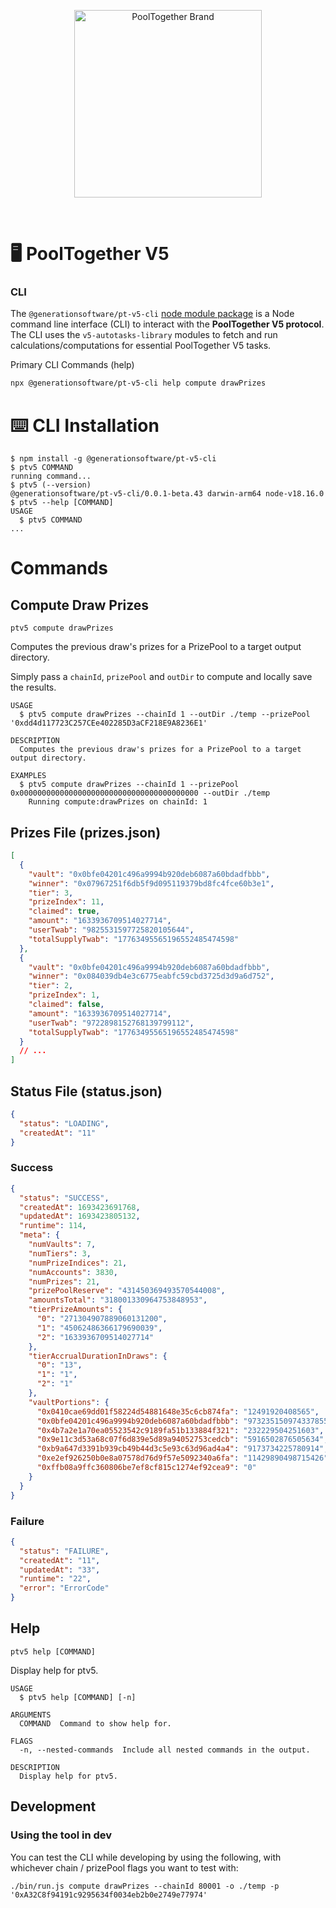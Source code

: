<p align="center">
  <img src="https://raw.githubusercontent.com/GenerationSoftware/pt-v5-utils-js/main/img/pooltogether-logo--purple@2x.png?raw=true" alt="PoolTogether Brand" style="max-width:100%;" width="300">
</p>

<br />

# 🖥️ PoolTogether V5

### CLI

The `@generationsoftware/pt-v5-cli` [node module package](https://www.npmjs.com/package/@generationsoftware/pt-v5-cli) is a Node command line interface (CLI) to interact with the **PoolTogether V5 protocol**. The CLI uses the `v5-autotasks-library` modules to fetch and run calculations/computations for essential PoolTogether V5 tasks.

Primary CLI Commands (help)

```sh
npx @generationsoftware/pt-v5-cli help compute drawPrizes
```

# ⌨️ CLI Installation

<!-- usage -->

```sh-session
$ npm install -g @generationsoftware/pt-v5-cli
$ ptv5 COMMAND
running command...
$ ptv5 (--version)
@generationsoftware/pt-v5-cli/0.0.1-beta.43 darwin-arm64 node-v18.16.0
$ ptv5 --help [COMMAND]
USAGE
  $ ptv5 COMMAND
...
```

<!-- usagestop -->

# Commands

## Compute Draw Prizes

```sh-session
ptv5 compute drawPrizes
```

Computes the previous draw's prizes for a PrizePool to a target output directory.

Simply pass a `chainId`, `prizePool` and `outDir` to compute and locally save the results.

```
USAGE
  $ ptv5 compute drawPrizes --chainId 1 --outDir ./temp --prizePool '0xdd4d117723C257CEe402285D3aCF218E9A8236E1'

DESCRIPTION
  Computes the previous draw's prizes for a PrizePool to a target output directory.

EXAMPLES
  $ ptv5 compute drawPrizes --chainId 1 --prizePool 0x0000000000000000000000000000000000000000 --outDir ./temp
    Running compute:drawPrizes on chainId: 1
```

## Prizes File (prizes.json)

```json
[
  {
    "vault": "0x0bfe04201c496a9994b920deb6087a60bdadfbbb",
    "winner": "0x07967251f6db5f9d095119379bd8fc4fce60b3e1",
    "tier": 3,
    "prizeIndex": 11,
    "claimed": true,
    "amount": "1633936709514027714",
    "userTwab": "9825531597725820105644",
    "totalSupplyTwab": "17763495565196552485474598"
  },
  {
    "vault": "0x0bfe04201c496a9994b920deb6087a60bdadfbbb",
    "winner": "0x084039db4e3c6775eabfc59cbd3725d3d9a6d752",
    "tier": 2,
    "prizeIndex": 1,
    "claimed": false,
    "amount": "1633936709514027714",
    "userTwab": "9722898152768139799112",
    "totalSupplyTwab": "17763495565196552485474598"
  }
  // ...
]
```

## Status File (status.json)

```json
{
  "status": "LOADING",
  "createdAt": "11"
}
```

### Success

```json
{
  "status": "SUCCESS",
  "createdAt": 1693423691768,
  "updatedAt": 1693423805132,
  "runtime": 114,
  "meta": {
    "numVaults": 7,
    "numTiers": 3,
    "numPrizeIndices": 21,
    "numAccounts": 3830,
    "numPrizes": 21,
    "prizePoolReserve": "431450369493570544008",
    "amountsTotal": "318001330964753848953",
    "tierPrizeAmounts": {
      "0": "271304907889060131200",
      "1": "45062486366179690039",
      "2": "1633936709514027714"
    },
    "tierAccrualDurationInDraws": {
      "0": "13",
      "1": "1",
      "2": "1"
    },
    "vaultPortions": {
      "0x0410cae69dd01f58224d54881648e35c6cb874fa": "12491920408565",
      "0x0bfe04201c496a9994b920deb6087a60bdadfbbb": "973235150974337855",
      "0x4b7a2e1a70ea05523542c9189fa51b133884f321": "232229504251603",
      "0x9e11c3d53a68c07f6d839e5d89a94052753cedcb": "5916502876505634",
      "0xb9a647d3391b939cb49b44d3c5e93c63d96ad4a4": "9173734225780914",
      "0xe2ef926250b0e8a07578d76d9f57e5092340a6fa": "11429890498715426",
      "0xffb08a9ffc360806be7ef8cf815c1274ef92cea9": "0"
    }
  }
}
```

### Failure

```json
{
  "status": "FAILURE",
  "createdAt": "11",
  "updatedAt": "33",
  "runtime": "22",
  "error": "ErrorCode"
}
```

## Help

```sh-session
ptv5 help [COMMAND]
```

Display help for ptv5.

```
USAGE
  $ ptv5 help [COMMAND] [-n]

ARGUMENTS
  COMMAND  Command to show help for.

FLAGS
  -n, --nested-commands  Include all nested commands in the output.

DESCRIPTION
  Display help for ptv5.
```

## Development

### Using the tool in dev

You can test the CLI while developing by using the following, with whichever chain / prizePool flags you want to test with:

```
./bin/run.js compute drawPrizes --chainId 80001 -o ./temp -p '0xA32C8f94191c9295634f0034eb2b0e2749e77974'
```
